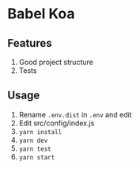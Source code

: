 # Babel Koa

## Features

1. Good project structure
2. Tests

## Usage

1. Rename `.env.dist` in `.env` and edit
2. Edit src/config/index.js
3. `yarn install`
4. `yarn dev`
5. `yarn test`
6. `yarn start`
